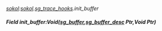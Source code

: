_[sokol](../../modules/sokol/sokol-module.md):[sokol](../../modules/sokol/sokol-module.md).[sg\_trace\_hooks](../../modules/sokol/sokol-sg_trace_hooks.md).init\_buffer_
##### Field init\_buffer:Void([sg_buffer](../../modules/sokol/sokol-sg_buffer.md),[sg_buffer_desc](../../modules/sokol/sokol-sg_buffer_desc.md) Ptr,Void Ptr)
